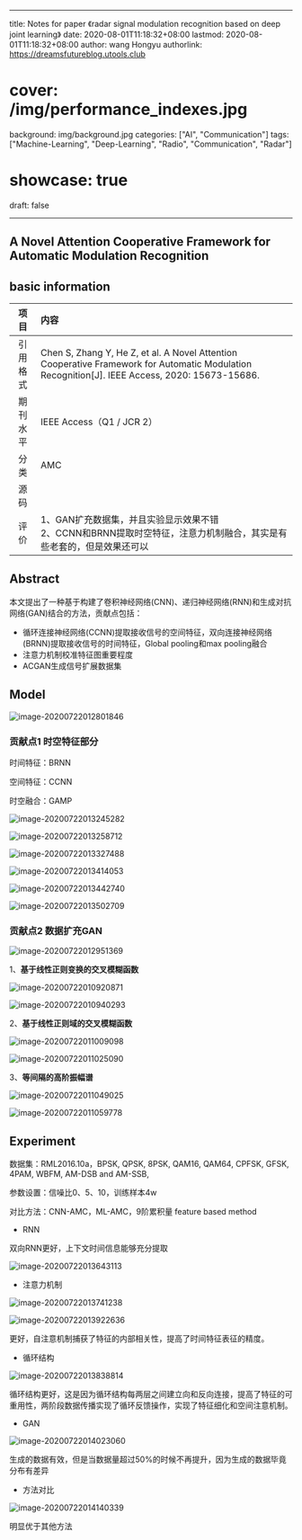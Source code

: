 


---
title: Notes for  paper 《radar signal modulation recognition based on deep joint learning》
date: 2020-08-01T11:18:32+08:00
lastmod: 2020-08-01T11:18:32+08:00
author: wang Hongyu
authorlink: https://dreamsfutureblog.utools.club
# cover: /img/performance_indexes.jpg
background: img/background.jpg
categories: ["AI", "Communication"]
tags: ["Machine-Learning", "Deep-Learning", "Radio", "Communication", "Radar"]
# showcase: true
draft: false

---


## A Novel Attention Cooperative Framework for Automatic Modulation Recognition
## basic information

|   项目   | 内容                                                         |
| :------: | :----------------------------------------------------------- |
| 引用格式 | Chen S, Zhang Y, He Z, et al. A Novel Attention Cooperative Framework for Automatic Modulation Recognition[J]. IEEE Access, 2020: 15673-15686. |
| 期刊水平 | IEEE Access（Q1 / JCR 2）                                    |
|   分类   | AMC                                                          |
|   源码   |                                                              |
|   评价   | 1、GAN扩充数据集，并且实验显示效果不错<br>2、CCNN和BRNN提取时空特征，注意力机制融合，其实是有些老套的，但是效果还可以 |

## Abstract

本文提出了一种基于构建了卷积神经网络(CNN)、递归神经网络(RNN)和生成对抗网络(GAN)结合的方法，贡献点包括：

- 循环连接神经网络(CCNN)提取接收信号的空间特征，双向连接神经网络(BRNN)提取接收信号的时间特征，Global pooling和max pooling融合
- 注意力机制校准特征图重要程度
- ACGAN生成信号扩展数据集



## Model

![image-20200722012801846](../../source/images/Note-2020-A%20Novel%20Attention%20Cooperative%20Framework%20for%20Automatic%20Modulation%20Recognition/image-20200722012801846.png)

### 贡献点1 时空特征部分

时间特征：BRNN

空间特征：CCNN

时空融合：GAMP

![image-20200722013245282](../../source/images/Note-2020-A%20Novel%20Attention%20Cooperative%20Framework%20for%20Automatic%20Modulation%20Recognition/image-20200722013245282.png)

![image-20200722013258712](../../source/images/Note-2020-A%20Novel%20Attention%20Cooperative%20Framework%20for%20Automatic%20Modulation%20Recognition/image-20200722013258712.png)

![image-20200722013327488](../../source/images/Note-2020-A%20Novel%20Attention%20Cooperative%20Framework%20for%20Automatic%20Modulation%20Recognition/image-20200722013327488.png)

![image-20200722013414053](../../source/images/Note-2020-A%20Novel%20Attention%20Cooperative%20Framework%20for%20Automatic%20Modulation%20Recognition/image-20200722013414053.png)

![image-20200722013442740](../../source/images/Note-2020-A%20Novel%20Attention%20Cooperative%20Framework%20for%20Automatic%20Modulation%20Recognition/image-20200722013442740.png)

![image-20200722013502709](../../source/images/Note-2020-A%20Novel%20Attention%20Cooperative%20Framework%20for%20Automatic%20Modulation%20Recognition/image-20200722013502709.png)

### 贡献点2 数据扩充GAN

![image-20200722012951369](../../source/images/Note-2020-A%20Novel%20Attention%20Cooperative%20Framework%20for%20Automatic%20Modulation%20Recognition/image-20200722012951369.png)

1、**基于线性正则变换的交叉模糊函数**

![image-20200722010920871](../../source/images/Note-2019-Electromagnetic%20Signal%20Classification%20Based%20on%20Deep%20Sparse%20Capsule%20Networks/image-20200722010920871.png)

![image-20200722010940293](../../source/images/Note-2019-Electromagnetic%20Signal%20Classification%20Based%20on%20Deep%20Sparse%20Capsule%20Networks/image-20200722010940293.png)

2、**基于线性正则域的交叉模糊函数**

![image-20200722011009098](../../source/images/Note-2019-Electromagnetic%20Signal%20Classification%20Based%20on%20Deep%20Sparse%20Capsule%20Networks/image-20200722011009098.png)

![image-20200722011025090](../../source/images/Note-2019-Electromagnetic%20Signal%20Classification%20Based%20on%20Deep%20Sparse%20Capsule%20Networks/image-20200722011025090.png)

3、**等间隔的高阶振幅谱**

![image-20200722011049025](../../source/images/Note-2019-Electromagnetic%20Signal%20Classification%20Based%20on%20Deep%20Sparse%20Capsule%20Networks/image-20200722011049025.png)

![image-20200722011059778](../../source/images/Note-2019-Electromagnetic%20Signal%20Classification%20Based%20on%20Deep%20Sparse%20Capsule%20Networks/image-20200722011059778.png)



## Experiment

数据集：RML2016.10a，BPSK, QPSK, 8PSK, QAM16, QAM64, CPFSK, GFSK, 4PAM, WBFM, AM-DSB and AM-SSB,

参数设置：信噪比0、5、10，训练样本4w

对比方法：CNN-AMC，ML-AMC，9阶累积量 feature based method

- RNN

双向RNN更好，上下文时间信息能够充分提取

![image-20200722013643113](../../source/images/Note-2020-A%20Novel%20Attention%20Cooperative%20Framework%20for%20Automatic%20Modulation%20Recognition/image-20200722013643113.png)

- 注意力机制

![image-20200722013741238](../../source/images/Note-2020-A%20Novel%20Attention%20Cooperative%20Framework%20for%20Automatic%20Modulation%20Recognition/image-20200722013741238.png)

![image-20200722013922636](../../source/images/Note-2020-A%20Novel%20Attention%20Cooperative%20Framework%20for%20Automatic%20Modulation%20Recognition/image-20200722013922636.png)

更好，自注意机制捕获了特征的内部相关性，提高了时间特征表征的精度。

- 循环结构

![image-20200722013838814](../../source/images/Note-2020-A%20Novel%20Attention%20Cooperative%20Framework%20for%20Automatic%20Modulation%20Recognition/image-20200722013838814.png)

 循环结构更好，这是因为循环结构每两层之间建立向和反向连接，提高了特征的可重用性，两阶段数据传播实现了循环反馈操作，实现了特征细化和空间注意机制。

- GAN

![image-20200722014023060](../../source/images/Note-2020-A%20Novel%20Attention%20Cooperative%20Framework%20for%20Automatic%20Modulation%20Recognition/image-20200722014023060.png)

生成的数据有效，但是当数据量超过50%的时候不再提升，因为生成的数据毕竟分布有差异

- 方法对比

![image-20200722014140339](../../source/images/Note-2020-A%20Novel%20Attention%20Cooperative%20Framework%20for%20Automatic%20Modulation%20Recognition/image-20200722014140339.png)

明显优于其他方法